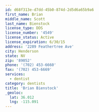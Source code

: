 ```yaml
---
id: d68f313e-d7dd-45b0-874d-2d5d6a65b9a6
first_name: Brian
middle_name: Scott
last_name: Bienstock
license_type: DDS
license_number: '4549'
license_status: Active
license_expiration: 6/30/15
address: '2289 Feathertree Ave'
city: Henderson
state: NV
zip: '89052'
phone: '(702) 453-6660'
fax: '(702) 453-6669'
services:
  - dentist
category: dentists
title: 'Brian Bienstock'
_geoloc:
  lat: 36.012
  lng: -115.091
---
```

